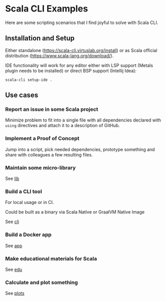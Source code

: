 # Scala CLI Examples

Here are some scripting scenarios that I find joyful to solve with Scala CLI.

## Installation and Setup
Either standalone (https://scala-cli.virtuslab.org/install) or as Scala official distribution (https://www.scala-lang.org/download/).

IDE functionality will work for any editor either with LSP support (Metals plugin needs to be installed) or direct BSP support (Intellij Idea):
```
scala-cli setup-ide .

```

## Use cases

### Report an issue in some Scala project
Minimize problem to fit into a single file with all dependencies declared with `using` directives and attach it to a description of GitHub.

### Implement a Proof of Concept
Jump into a script, pick needed dependencies, prototype something and share with colleagues a few resulting files.

### Maintain some micro-library
See [lib](./lib)


### Build a CLI tool
For local usage or in CI.

Could be built as a binary via Scala Native or GraalVM Native Image

See [cli](./cli)

### Build a Docker app

See [app](./app)

### Make educational materials for Scala

See [edu](./edu)

### Calculate and plot something

See [plots](./plots)

